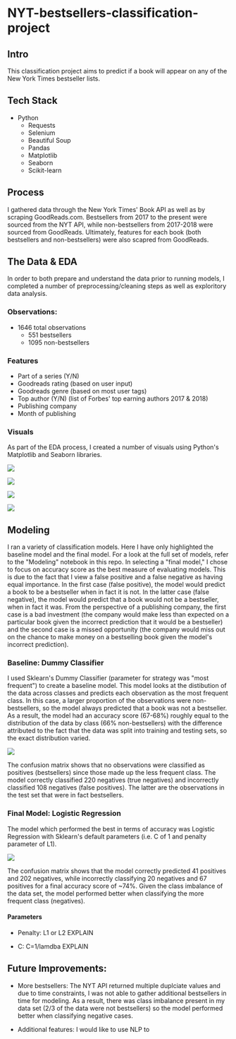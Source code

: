 # NYT-bestsellers-classification-project

## Intro

This classification project aims to predict if a book will appear on any of the New York Times bestseller lists.

## Tech Stack

- Python
    - Requests
    - Selenium
    - Beautiful Soup
    - Pandas
    - Matplotlib
    - Seaborn
    - Scikit-learn
    
## Process

I gathered data through the New York Times' Book API as well as by scraping GoodReads.com. Bestsellers from 2017 to the present were sourced from the NYT API, while non-bestsellers from 2017-2018 were sourced from GoodReads. Ultimately, features for each book (both bestsellers and non-bestsellers) were also scapred from GoodReads.


## The Data & EDA

In order to both prepare and understand the data prior to running models, I completed a number of preprocessing/cleaning steps as well as exploritory data analysis. 

### Observations:

- 1646 total observations
    - 551 bestsellers
    - 1095 non-bestsellers
    
### Features

- Part of a series (Y/N)
- Goodreads rating (based on user input)
- Goodreads genre (based on most user tags)
- Top author (Y/N) (list of Forbes' top earning authors 2017 & 2018)
- Publishing company
- Month of publishing

### Visuals

As part of the EDA process, I created a number of visuals using Python's Matplotlib and Seaborn libraries. 

![](/Plots/Top_authors.png)

![](/Plots/Publish_month_and_rating.png)

![](/Plots/Ratings.png)

![](/Plots/Top_5_publishing_companies.png)


## Modeling

I ran a variety of classification models. Here I have only highlighted the baseline model and the final model. For a look at the full set of models, refer to the "Modeling" notebook in this repo. In selecting a "final model," I chose to focus on accuracy score as the best measure of evaluating models. This is due to the fact that I view a false positive and a false negative as having equal importance. In the first case (false positive), the model would predict a book to be a bestseller when in fact it is not. In the latter case (false negative), the model would predict that a book would not be a bestseller, when in fact it was. From the perspective of a publishing company, the first case is a bad investment (the company would make less than expected on a particular book given the incorrect prediction that it would be a bestseller) and the second case is a missed opportunity (the company would miss out on the chance to make money on a bestselling book given the model's incorrect prediction).

### Baseline: Dummy Classifier

I used Sklearn's Dummy Classifier (parameter for strategy was "most frequent") to create a baseline model. This model looks at the distibution of the data across classes and predicts each observation as the most frequent class. In this case, a larger proportion of the observations were non-bestsellers, so the model always predicted that a book was not a bestseller. As a result, the model had an accuracy score (67-68%) roughly equal to the distribution of the data by class (66% non-bestsellers) with the difference attributed to the fact that the data was split into training and testing sets, so the exact distribution varied.

![](/Plots/Confusion_Matrix_baseline.png)

The confusion matrix shows that no observations were classified as positives (bestsellers) since those made up the less frequent class. The model correctly classified 220 negatives (true negatives) and incorrectly classified 108 negatives (false positives). The latter are the observations in the test set that were in fact bestsellers.

### Final Model: Logistic Regression

The model which performed the best in terms of accuracy was Logistic Regression with Sklearn's default parameters (i.e. C of 1 and penalty parameter of L1). 

![](/Plots/Confusion_Matrix_Log.png)

The confusion matrix shows that the model correctly predicted 41 positives and 202 negatives, while incorrectly classifying 20 negatives and 67 positives for a final accuracy score of ~74%. Given the class imbalance of the data set, the model performed better when classifying the more frequent class (negatives).

#### Parameters

- Penalty: L1 or L2
EXPLAIN

- C: C=1/lamdba
EXPLAIN



## Future Improvements:

- More bestsellers: The NYT API returned multiple duplciate values and due to time constraints, I was not able to gather additional bestsellers in time for modeling. As a result, there was class imbalance present in my data set (2/3 of the data were not bestsellers) so the model performed better when classifying negative cases.

- Additional features: I would like to use NLP to 







